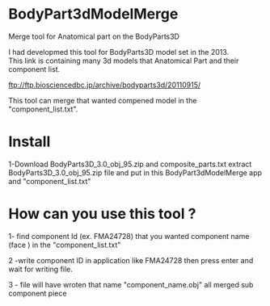 # BodyPart3dModelMerge
Merge tool for Anatomical part on the BodyParts3D 

I had developmed this tool for BodyParts3D model set in the 2013.  
This link is containing many 3d models that Anatomical Part and their component list.
  
ftp://ftp.biosciencedbc.jp/archive/bodyparts3d/20110915/

This tool  can merge that wanted compened model in the "component_list.txt".  


# Install

1-Download   BodyParts3D_3.0_obj_95.zip   and  composite_parts.txt
    extract   BodyParts3D_3.0_obj_95.zip file and 
    put in this BodyPart3dModelMerge app and "component_list.txt"


# How can you use this tool ?  
      
 1- find component Id (ex. FMA24728)    that you  wanted component name  (face ) in the "component_list.txt" 
 
 2 -write  component ID in application like  FMA24728  then press enter and wait for writing file. 
 
 3 - file will have wroten that  name "component_name.obj" all merged sub component piece 
 
